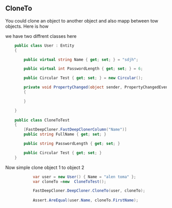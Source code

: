 ## CloneTo
You could clone an object to another object and also mapp between tow objects.
Here is how

we have two diffrent classes here

```csharp
    public class User : Entity
    {

        public virtual string Name { get; set; } = "sdjh";

        public virtual int PasswordLength { get; set; } = 6;

        public Circular Test { get; set; } = new Circular();

        private void PropertyChanged(object sender, PropertyChangedEventArgs e)
        {

        }

    }
    
    public class CloneToTest
    {
        [FastDeepCloner.FastDeepClonerColumn("Name")]
        public string FullName { get; set; }

        public string PasswordLength { get; set; }

        public Circular Test { get; set; }
    }

```

Now simple clone object 1 to object 2

```csharp
            var user = new User() { Name = "alen toma" };
            var cloneTo =new  CloneToTest();

            FastDeepCloner.DeepCloner.CloneTo(user, cloneTo);
      
            Assert.AreEqual(user.Name, cloneTo.FirstName);

```

